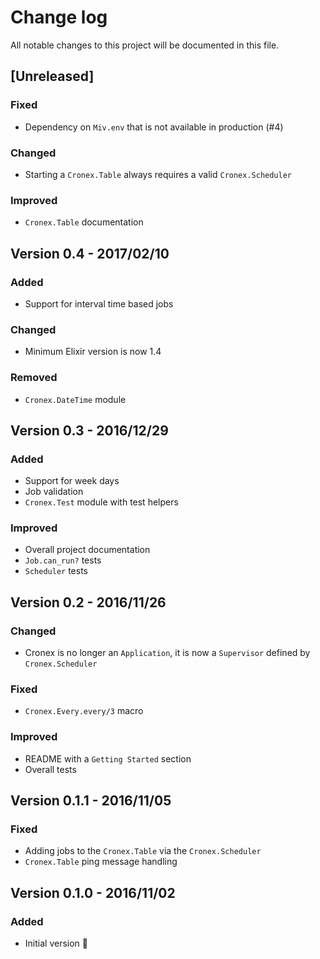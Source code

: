 # Change log

All notable changes to this project will be documented in this file.

## [Unreleased]

### Fixed
- Dependency on `Miv.env` that is not available in production (#4)

### Changed
- Starting a `Cronex.Table` always requires a valid `Cronex.Scheduler` 

### Improved 
- `Cronex.Table` documentation

## Version 0.4 - 2017/02/10

### Added 
- Support for interval time based jobs

### Changed
- Minimum Elixir version is now 1.4

### Removed
- `Cronex.DateTime` module 

## Version 0.3 - 2016/12/29

### Added
- Support for week days
- Job validation
- `Cronex.Test` module with test helpers

### Improved 
- Overall project documentation
- `Job.can_run?` tests
- `Scheduler` tests

## Version 0.2 - 2016/11/26

### Changed
- Cronex is no longer an `Application`, it is now a `Supervisor` defined by `Cronex.Scheduler`

### Fixed
- `Cronex.Every.every/3` macro

### Improved 
- README with a `Getting Started` section
- Overall tests

## Version 0.1.1 - 2016/11/05

### Fixed
- Adding jobs to the `Cronex.Table` via the `Cronex.Scheduler`
- `Cronex.Table` ping message handling

## Version 0.1.0 - 2016/11/02

### Added
- Initial version 🎉
